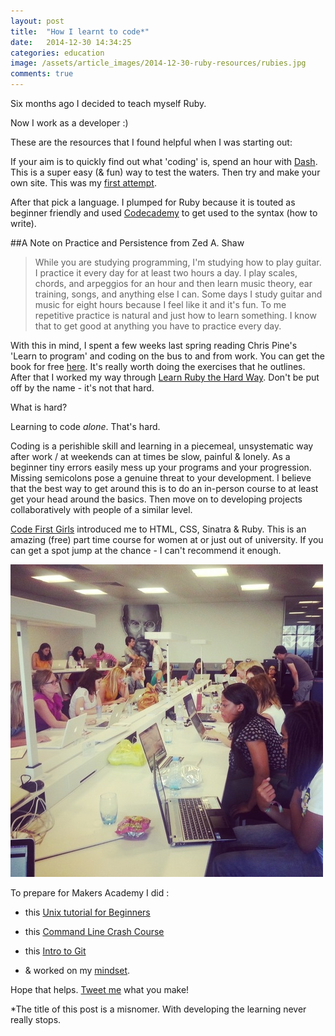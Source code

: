 ```yaml
---
layout: post
title:  "How I learnt to code*"
date:   2014-12-30 14:34:25
categories: education
image: /assets/article_images/2014-12-30-ruby-resources/rubies.jpg
comments: true
---
```

Six months ago I decided to teach myself Ruby.

Now I work as a developer :)

These are the resources that I found helpful when I was starting out:

If your aim is to quickly find out what 'coding' is, spend an hour with [Dash](https://dash.generalassemb.ly/). This is a super easy (& fun) way to test the waters.
Then try and make your own site. This was my [first attempt](http://www.geekchic.me/).

After that pick a language. I plumped for Ruby because it is touted as beginner friendly and used [Codecademy](http://www.codecademy.com/en/tracks/ruby) to get used to the syntax (how to write).

##A Note on Practice and Persistence from Zed A. Shaw
>While you are studying programming, I'm studying how to play guitar. I practice it every day for at least two hours a day. I play scales, chords, and arpeggios for an hour and then learn music theory, ear training, songs, and anything else I can. Some days I study guitar and music for eight hours because I feel like it and it's fun. To me repetitive practice is natural and just how to learn something. I know that to get good at anything you have to practice every day.

With this in mind, I spent a few weeks last spring reading Chris Pine's 'Learn to program' and coding on the bus to and from work. You can get the book for free [here](https://pine.fm/LearnToProgram/chap_00.html). It's really worth doing the exercises that he outlines. After that I worked my way through [Learn Ruby the Hard Way](https://pine.fm/LearnToProgram/chap_00.html). Don't be put off by the name - it's not that hard.

What is hard?

Learning to code *alone*. That's hard.

Coding is a perishible skill and learning in a piecemeal, unsystematic way after work / at weekends can at times be slow, painful & lonely. As a beginner tiny errors easily mess up your programs and your progression. Missing semicolons pose a genuine threat to your development.
I believe that the best way to get around this is to do an in-person course to at least get your head around the basics. Then move on to developing projects collaboratively with people of a similar level.

[Code First Girls](http://www.codefirstgirls.org.uk/)  introduced me to HTML, CSS, Sinatra & Ruby. This is an amazing (free) part time course for women at or just out of university. If you can get a spot jump at the chance - I can't recommend it enough.

![](/assets/article_images/2014-12-30-ruby-resources/cfg.jpg)

To prepare for Makers Academy I did :

+ this [Unix tutorial for Beginners](http://www.ee.surrey.ac.uk/Teaching/Unix/)

+ this [Command Line Crash Course](http://cli.learncodethehardway.org/)

+ this [Intro to Git](http://gitimmersion.com/lab_01.html)

+ & worked on my [mindset](http://csharpd.github.io/education/2014/05/01/The-happiness-advantage.html).

Hope that helps. [Tweet me](https://twitter.com/chloe_does) what you make!

*The title of this post is a misnomer. With developing the learning never really stops.













